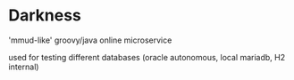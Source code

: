 # Darkness 
'mmud-like' groovy/java online microservice

used for testing different databases (oracle autonomous, local mariadb, H2 internal)
